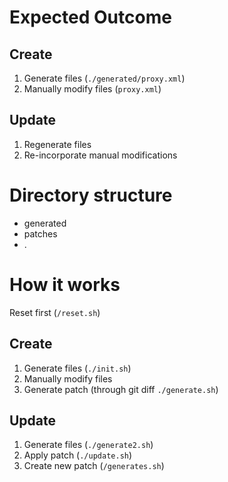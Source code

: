 # Expected Outcome 

## Create

1. Generate files (`./generated/proxy.xml`)
2. Manually modify files (`proxy.xml`)

## Update

1. Regenerate files
2. Re-incorporate manual modifications

# Directory structure

* generated
* patches
* .

# How it works

Reset first (`/reset.sh`)

## Create

1. Generate files (`./init.sh`)
2. Manually modify files 
3. Generate patch (through git diff `./generate.sh`) 

## Update

1. Generate files (`./generate2.sh`)
2. Apply patch (`./update.sh`)
3. Create new patch (`/generates.sh`)





